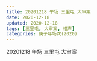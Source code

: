 ```yaml
---
title: 20201218 午场 三里屯 大审案 
date: 2020-12-18
updated: 2020-12-18
tags: [三里屯, 大审案, 相声] 
categories: 庚子年场次(2020) 
---
```

20201218 午场 三里屯 大审案 



